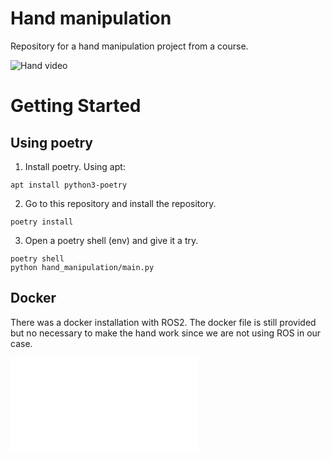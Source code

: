 # Hand manipulation
Repository for a hand manipulation project from a course.

![Hand video](media/index-finger-control.gif)
# Getting Started

## Using poetry

1. Install poetry. Using apt:
```
apt install python3-poetry
```

2. Go to this repository and install the repository.
```
poetry install
```

3. Open a poetry shell (env) and give it a try.
```
poetry shell
python hand_manipulation/main.py
```
## Docker

There was a docker installation with ROS2. The docker file is still provided but no necessary to make the hand work
since we are not using ROS in our case.

![Docker Readme](README-ARCHIVE.md)

